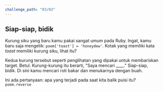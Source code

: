 ```yaml
---
challenge_path: "03/03"
---
```


## Siap-siap, bidik

Kurung siku yang baru kamu pakai sangat umum pada Ruby. Ingat, kamu baru saja mengetik:
`poem['toast'] = 'honeydew'`. Kotak yang memiliki kata *toast* memiliki kurung siku, lihat itu?

Kedua kurung tersebut seperti penglihatan yang dipakai untuk membariskan target. Betul. Kurung-kurung itu berarti, "Saya mencari ____."
Siap-siap, bidik. Di sini kamu mencari roti bakar dan menukarnya dengan buah.

Ini ada pertanyaan: apa yang terjadi pada saat kita balik puisi itu? `poem.reverse`
